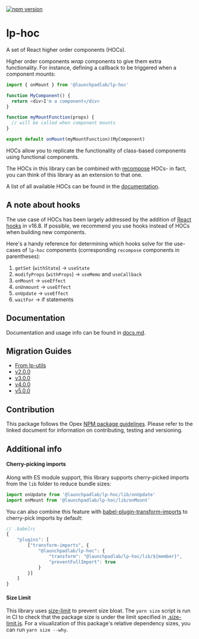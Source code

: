 [![npm version](https://badge.fury.io/js/%40launchpadlab%2Flp-hoc.svg)](https://badge.fury.io/js/%40launchpadlab%2Flp-hoc)

# lp-hoc

A set of React higher order components (HOCs).

Higher order components _wrap_ components to give them extra functionality. For instance, defining a callback to be triggered when a component mounts:

```js
import { onMount } from '@launchpadlab/lp-hoc'

function MyComponent() {
  return <div>I'm a component</div>
}

function myMountFunction(props) {
  // will be called when component mounts
}

export default onMount(myMountFunction)(MyComponent)
```

HOCs allow you to replicate the functionality of class-based components using functional components.

The HOCs in this library can be combined with [recompose](https://github.com/acdlite/recompose/blob/master/docs/API.md) HOCs- in fact, you can think of this library as an extension to that one.

A list of all available HOCs can be found in the [documentation](#documentaiton).

## A note about hooks

The use case of HOCs has been largely addressed by the addition of [React hooks](https://reactjs.org/docs/hooks-overview.html) in v16.8. If possible, we recommend you use hooks instead of HOCs when building new components.

Here's a handy reference for determining which hooks solve for the use-cases of `lp-hoc` components (corresponding `recompose` components in parentheses):

1. `getSet` (`withState`) -> `useState`
1. `modifyProps` (`withProps`) -> `useMemo` and `useCallback`
1. `onMount` -> `useEffect`
1. `onUnmount` -> `useEffect`
1. `onUpdate` -> `useEffect`
1. `waitFor` -> if statements

## Documentation

Documentation and usage info can be found in [docs.md](docs.md).

## Migration Guides

- [From lp-utils](migration-guides/from-lp-utils.md)
- [v2.0.0](migration-guides/v2.0.0.md)
- [v3.0.0](migration-guides/v3.0.0.md)
- [v4.0.0](migration-guides/v4.0.0.md)
- [v5.0.0](migration-guides/v5.0.0.md)

## Contribution

This package follows the Opex [NPM package guidelines](https://github.com/LaunchPadLab/opex/blob/master/gists/npm-package-guidelines.md). Please refer to the linked document for information on contributing, testing and versioning.

## Additional info

#### Cherry-picking imports

Along with ES module support, this library supports cherry-picked imports from the `lib` folder to reduce bundle sizes:

```js
import onUpdate from '@launchpadlab/lp-hoc/lib/onUpdate'
import onMount from '@launchpadlab/lp-hoc/lib/onMount'
```

You can also combine this feature with [babel-plugin-transform-imports](https://www.npmjs.com/package/babel-plugin-transform-imports) to cherry-pick imports by default:

```js
// .babelrc
{
    "plugins": [
        ["transform-imports", {
            "@launchpadlab/lp-hoc": {
                "transform": "@launchpadlab/lp-hoc/lib/${member}",
                "preventFullImport": true
            }
        }]
    ]
}
```

#### Size Limit

This library uses [size-limit](https://github.com/ai/size-limit) to prevent size bloat. The `yarn size` script is run in CI to check that the package size is under the limit specified in [.size-limit.js](.size-limit.js). For a visualization of this package's relative dependency sizes, you can run `yarn size --why`.
